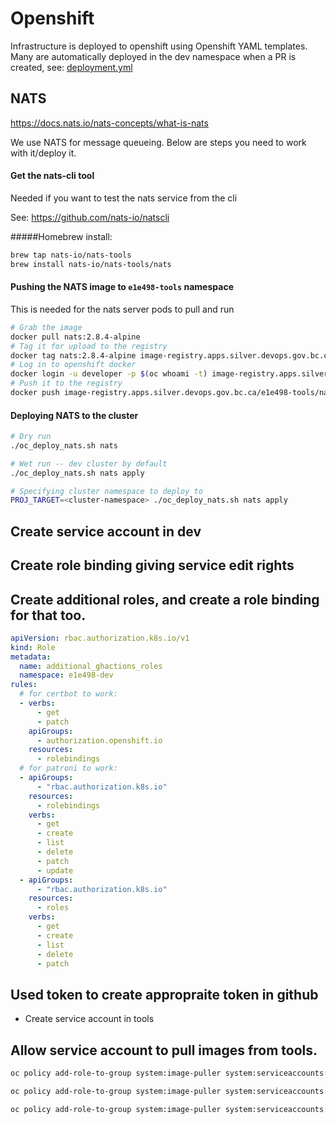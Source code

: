 # Openshift

Infrastructure is deployed to openshift using Openshift YAML templates. Many are automatically deployed in the dev namespace when a PR is created, see: [deployment.yml](https://github.com/bcgov/wps/blob/main/.github/workflows/deployment.yml)

## NATS

https://docs.nats.io/nats-concepts/what-is-nats

We use NATS for message queueing. Below are steps you need to work with it/deploy it.

#### Get the nats-cli tool

Needed if you want to test the nats service from the cli

See: https://github.com/nats-io/natscli

#####Homebrew install:

```bash
brew tap nats-io/nats-tools
brew install nats-io/nats-tools/nats
```

#### Pushing the NATS image to `e1e498-tools` namespace

This is needed for the nats server pods to pull and run

```bash
# Grab the image
docker pull nats:2.8.4-alpine
# Tag it for upload to the registry
docker tag nats:2.8.4-alpine image-registry.apps.silver.devops.gov.bc.ca/e1e498-tools/nats:2.8.4-alpine
# Log in to openshift docker
docker login -u developer -p $(oc whoami -t) image-registry.apps.silver.devops.gov.bc.ca
# Push it to the registry
docker push image-registry.apps.silver.devops.gov.bc.ca/e1e498-tools/nats:2.8.4-alpine
```

#### Deploying NATS to the cluster

```bash
# Dry run
./oc_deploy_nats.sh nats

# Wet run -- dev cluster by default
./oc_deploy_nats.sh nats apply

# Specifying cluster namespace to deploy to
PROJ_TARGET=<cluster-namespace> ./oc_deploy_nats.sh nats apply
```

## Create service account in dev

## Create role binding giving service edit rights

## Create additional roles, and create a role binding for that too.

```yaml
apiVersion: rbac.authorization.k8s.io/v1
kind: Role
metadata:
  name: additional_ghactions_roles
  namespace: e1e498-dev
rules:
  # for certbot to work:
  - verbs:
      - get
      - patch
    apiGroups:
      - authorization.openshift.io
    resources:
      - rolebindings
  # for patroni to work:
  - apiGroups:
      - "rbac.authorization.k8s.io"
    resources:
      - rolebindings
    verbs:
      - get
      - create
      - list
      - delete
      - patch
      - update
  - apiGroups:
      - "rbac.authorization.k8s.io"
    resources:
      - roles
    verbs:
      - get
      - create
      - list
      - delete
      - patch
```

## Used token to create appropraite token in github

- Create service account in tools

## Allow service account to pull images from tools.

```bash
oc policy add-role-to-group system:image-puller system:serviceaccounts:e1e498-dev --namespace=e1e498-tools
```

```bash
oc policy add-role-to-group system:image-puller system:serviceaccounts:e1e498-prod --namespace=e1e498-tools
```

```bash
oc policy add-role-to-group system:image-puller system:serviceaccounts:e1e498-test --namespace=e1e498-tools
```

